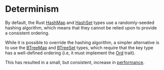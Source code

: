 # Determinism

By default, the Rust [HashMap](https://doc.rust-lang.org/std/collections/struct.HashMap.html) and [HashSet](https://doc.rust-lang.org/std/collections/struct.HashMap.html) types use a randomly-seeded hashing algorithm, which means that they cannot be relied upon to provide a consistent ordering.

While it is possible to override the hashing algorithm, a simpler alternative is to use the [BTreeMap](https://doc.rust-lang.org/std/collections/struct.BTreeMap.html) and [BTreeSet](https://doc.rust-lang.org/std/collections/struct.BTreeSet.html) types, which require that the key type has a well-defined ordering (i.e, it must implement the [Ord](https://doc.rust-lang.org/std/cmp/trait.Ord.html) trait).

This has resulted in a small, but consistent, increase in [performance](./performance.md).

